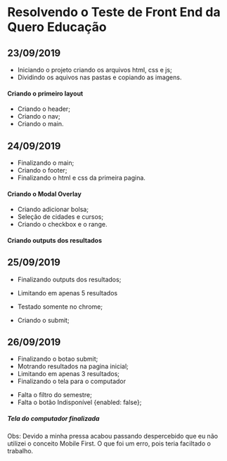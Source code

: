 # Resolvendo o Teste de Front End da Quero Educação


## 23/09/2019

* Iniciando o projeto criando os arquivos html, css e js;
* Dividindo os aquivos nas pastas e copiando as imagens.

#### Criando o primeiro layout

* Criando o header;
* Criando o nav;
* Criando o main.


## 24/09/2019

* Finalizando o main;
* Criando o footer;
* Finalizando o html e css da primeira pagina.

#### Criando o Modal Overlay 

* Criando adicionar bolsa;
* Seleção de cidades e cursos;
* Criando o checkbox e o range.

#### Criando outputs dos resultados 


## 25/09/2019

* Finalizando outputs dos resultados;
* Limitando em apenas 5 resultados
* Testado somente no chrome;

* Criando o submit;

## 26/09/2019

* Finalizando o botao submit;
* Motrando resultados na pagina inicial;
* Limitando em apenas 3 resultados;
* Finalizando o tela para o computador
- Falta o filtro do semestre;
- Falta o botão Indisponível {enabled: false};

##### Tela do computador finalizada




Obs: Devido a minha pressa acabou passando despercebido que eu não utilizei o conceito Mobile First. O que foi um erro, pois teria faciltado o trabalho.